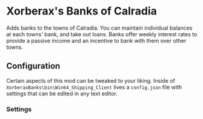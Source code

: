 # Xorberax's Banks of Calradia
Adds banks to the towns of Calradia. You can maintain individual 
balances at each towns' bank, and take out loans. Banks offer weekly 
interest rates to provide a passive income and an incentive to bank with
them over other towns.

## Configuration
Certain aspects of this mod can be tweaked to your liking.
Inside of `XorberaxBanks\bin\Win64_Shipping_Client` lives a
`config.json` file with settings that can be edited in any text editor.

### Settings
